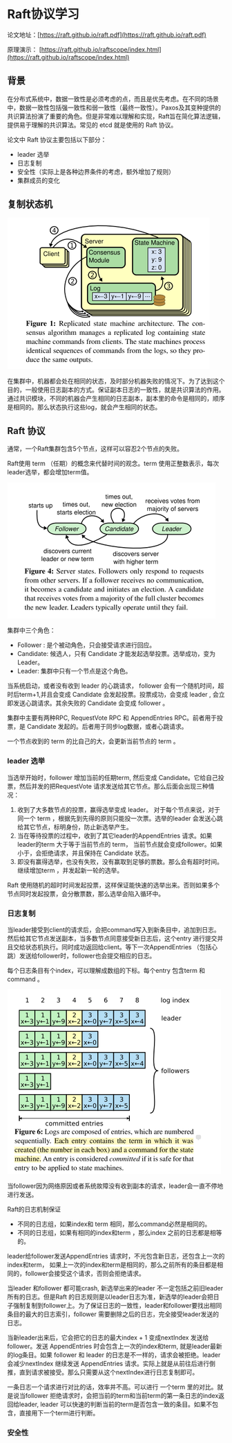 # Raft协议学习

论文地址：[https://raft.github.io/raft.pdf](https://raft.github.io/raft.pdf)

原理演示： [https://raft.github.io/raftscope/index.html](https://raft.github.io/raftscope/index.html)

## 背景

在分布式系统中，数据一致性是必须考虑的点，而且是优先考虑。在不同的场景中，数据一致性包括强一致性和弱一致性（最终一致性）。Paxos及其变种提供的共识算法扮演了重要的角色。但是非常难以理解和实现，Raft旨在简化算法逻辑，提供易于理解的共识算法。常见的 etcd 就是使用的 Raft 协议。

论文中 Raft 协议主要包括以下部分：

* leader 选举
* 日志复制
* 安全性（实际上是各种边界条件的考虑，额外增加了规则）
* 集群成员的变化

## 复制状态机



![image-20250226222354908](images/image-20250226222354908.png)

在集群中，机器都会处在相同的状态，及时部分机器失败的情况下。为了达到这个目的，一般使用日志副本的方式。保证副本日志的一致性，就是共识算法的作用。通过共识模块，不同的机器会产生相同的日志副本，副本里的命令是相同的，顺序是相同的。那么状态执行这些log，就会产生相同的状态。

## Raft 协议

通常，一个Raft集群包含5个节点，这样可以容忍2个节点的失败。

Raft使用 term （任期）的概念来代替时间的观念。term 使用正整数表示，每次leader选举，都会增加term值。

![image-20250226231344379](images/image-20250226231344379.png)

集群中三个角色：

* Follower : 是个被动角色，只会接受请求进行回应。
* Candidate: 候选人，只有 Candidate 才能发起选举投票。选举成功，变为 Leader。
* Leader: 集群中只有一个节点是这个角色。 

当系统启动，或者没有收到 leader 的心跳请求， follower 会有一个随机时间，超时后term+1,并且会变成 Candidate 会发起投票。投票成功，会变成 leader , 会立即发送心跳请求。其余失败的 Candidate 会变成 follower 。

集群中主要有两种RPC, RequestVote RPC 和 AppendEntries RPC。前者用于投票，是 Candidate 发起的。后者用于同步log数据，或者心跳请求。

一个节点收到的 term 的比自己的大，会更新当前节点的 term 。 

### leader 选举

当选举开始时，follower 增加当前的任期term, 然后变成 Candidate。它给自己投票，然后并发的把RequestVote 请求发送给其它节点。那么后面会出现三种情况：

1. 收到了大多数节点的投票，赢得选举变成 leader。 对于每个节点来说，对于同一个 term ，根据先到先得的原则只能投一次票。选举的leader 会发送心跳给其它节点，标明身份，防止新选举产生。
2. 当在等待投票的过程中，收到了其它leader的AppendEntries 请求。如果leader的term 大于等于当前节点的 term， 当前节点就会变成follower。如果小于，会拒绝请求，并且保持在 Candidate 状态。
3. 即没有赢得选举，也没有失败，没有赢取到足够的票数。那么会有超时时间。继续增加term ，并发起新一轮的选举。

Raft 使用随机的超时时间发起投票，这样保证能快速的选举出来。否则如果多个节点同时发起投票，会分散票数，那么选举会陷入循环中。

### 日志复制

当leader接受到client的请求后，会把command写入到新条目中，追加到日志。然后给其它节点发送副本，当多数节点同意接受新日志后，这个entry 进行提交并且交给状态机执行。同时成功返回给client。等下一次AppendEntries （包括心跳）发送给follower时，follower也会提交相应的日志。

每个日志条目有个index，可以理解成数组的下标。每个entry 包含term 和 command 。

![image-20250227233705020](images/image-20250227233705020.png)

当follower因为网络原因或者系统故障没有收到副本的请求，leader会一直不停地进行发送。

Raft的日志机制保证

*  不同的日志组，如果index和 term 相同，那么command必然是相同的。
* 不同的日志组，如果有相同的index和term ，那么index 之前的日志都是相等的。

leader给follower发送AppendEntries 请求时，不光包含新日志，还包含上一次的index和term， 如果上一次的index和term是相同的，那么之前所有的条目都是相同的，follower会接受这个请求，否则会拒绝请求。

当leader 和follower 都可能crash, 新选举出来的leader 不一定包括之前旧leader所有的日志。但是Raft 的日志规则是以leader日志为准，新选举的leader会把日子强制复制到follower上。为了保证日志的一致性，leader和follower要找出相同条目的最大的日志索引，follower 需要删除之后的日志，完全接受leader发送的日志。

当新leader出来后，它会把它的日志的最大index + 1 变成nextIndex 发送给 follower。发送 AppendEntries  时会包含上一次的index和term, 就是leader最新的log条目。如果 follower 和 leader 的日志是不一样的，请求会被拒绝。leader会减少nextIndex 继续发送 AppendEntries  请求。实际上就是从前往后进行倒推，直到请求被接受。那么只需要从这个nextIndex进行日志复制即可。

一条日志一个请求进行对比的话，效率并不高。可以进行 一个term 里的对比。就是说当follower 拒绝请求时，会把当前的term和当前term的第一条日志的index返回给leader, leader 可以快速的判断当前的term是否包含一致的条目。如果不包含，直接用下一个term进行判断。

### 安全性


